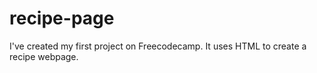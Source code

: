 # recipe-page
I've created my first project on Freecodecamp. It uses HTML to create a recipe webpage.